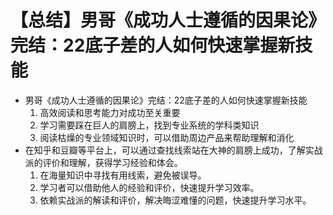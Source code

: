 # 【总结】男哥《成功人士遵循的因果论》完结：22底子差的人如何快速掌握新技能

-   男哥《成功人士遵循的因果论》完结：22底子差的人如何快速掌握新技能
    1.  高效阅读和思考能力对成功至关重要
    2.  学习需要踩在巨人的肩膀上，找到专业系统的学科类知识
    3.  阅读枯燥的专业领域知识时，可以借助周边产品来帮助理解和消化
-   在知乎和豆瓣等平台上，可以通过查找线索站在大神的肩膀上成功，了解实战派的评价和理解，获得学习经验和体会。
    1.  在海量知识中寻找有用线索，避免被误导。
    2.  学习者可以借助他人的经验和评价，快速提升学习效率。
    3.  依赖实战派的解读和评价，解决晦涩难懂的问题，快速提升学习水平。